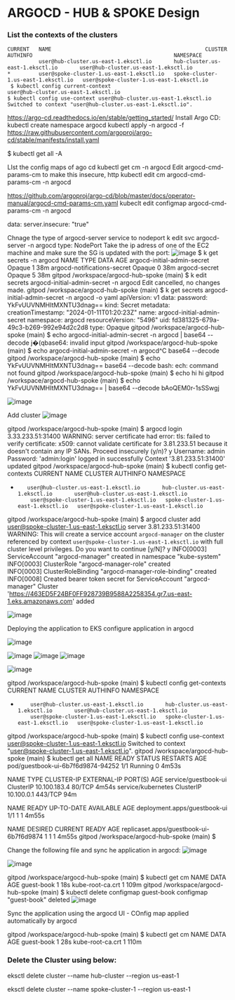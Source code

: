 # ARGOCD - HUB & SPOKE Design
### List the contexts of the clusters
``` $ kubectl config get-contexts
CURRENT   NAME                                                 CLUSTER                               AUTHINFO                                             NAMESPACE
          user@hub-cluster.us-east-1.eksctl.io       hub-cluster.us-east-1.eksctl.io       user@hub-cluster.us-east-1.eksctl.io       
*         user@spoke-cluster-1.us-east-1.eksctl.io   spoke-cluster-1.us-east-1.eksctl.io   user@spoke-cluster-1.us-east-1.eksctl.io  
 $ kubectl config current-context
user@hub-cluster.us-east-1.eksctl.io
$ kubectl config use-context user@hub-cluster.us-east-1.eksctl.io
Switched to context "user@hub-cluster.us-east-1.eksctl.io".
```


https://argo-cd.readthedocs.io/en/stable/getting_started/
Install Argo CD:
kubectl create namespace argocd
kubectl apply -n argocd -f https://raw.githubusercontent.com/argoproj/argo-cd/stable/manifests/install.yaml

$ kubectl get all -A

LIst the config maps of ago cd
kubectl get cm -n argocd
Edit argocd-cmd-params-cm  to make this insecure, http
kubectl edit cm argocd-cmd-params-cm  -n argocd


https://github.com/argoproj/argo-cd/blob/master/docs/operator-manual/argocd-cmd-params-cm.yaml
kubeclt edit configmap argocd-cmd-params-cm -n argocd

data:
  server.insecure: "true"

Chnage the type of argocd-server service to nodeport
 k edit svc argocd-server -n argocd
  type: NodePort
Take the ip adress of one of the EC2 machine and make sure the SG is updated with the port:
![image](https://github.com/eapenm/argocd-hub-spoke/assets/13297994/97b332ad-e429-4bbe-acc7-abf2b08acb06)
 $ k get secrets -n argocd
NAME                          TYPE     DATA   AGE
argocd-initial-admin-secret   Opaque   1      38m
argocd-notifications-secret   Opaque   0      38m
argocd-secret                 Opaque   5      38m
gitpod /workspace/argocd-hub-spoke (main) $ k edit secrets argocd-initial-admin-secret -n argocd
Edit cancelled, no changes made.
gitpod /workspace/argocd-hub-spoke (main) $ k get secrets argocd-initial-admin-secret -n argocd -o yaml
apiVersion: v1
data:
  password: YkFvUUVNMHItMXNTU3dnag==
kind: Secret
metadata:
  creationTimestamp: "2024-01-11T01:20:23Z"
  name: argocd-initial-admin-secret
  namespace: argocd
  resourceVersion: "5496"
  uid: fd381325-679a-49c3-b269-992e94d2c2d8
type: Opaque
gitpod /workspace/argocd-hub-spoke (main) $ echo argocd-initial-admin-secret -n argocd | base64 --decode
j�(qbase64: invalid input
gitpod /workspace/argocd-hub-spoke (main) $ echo argocd-initial-admin-secret -n argocd^C base64 --decode
gitpod /workspace/argocd-hub-spoke (main) $ echo YkFvUUVNMHItMXNTU3dnag== base64 --decode
bash: ech: command not found
gitpod /workspace/argocd-hub-spoke (main) $ echo hi
hi
gitpod /workspace/argocd-hub-spoke (main) $ echo YkFvUUVNMHItMXNTU3dnag== | base64 --decode
bAoQEM0r-1sSSwgj

![image](https://github.com/eapenm/argocd-hub-spoke/assets/13297994/3b54cb15-4e60-4c98-8709-1127b586ddc6)

Add cluster
![image](https://github.com/eapenm/argocd-hub-spoke/assets/13297994/faa63ed0-1f40-44bb-9660-62eb0814f309)

gitpod /workspace/argocd-hub-spoke (main) $ argocd login 3.33.233.51:31400
WARNING: server certificate had error: tls: failed to verify certificate: x509: cannot validate certificate for 3.81.233.51 because it doesn't contain any IP SANs. Proceed insecurely (y/n)? y
Username: admin
Password: 
'admin:login' logged in successfully
Context '3.81.233.51:31400' updated
gitpod /workspace/argocd-hub-spoke (main) $ kubectl config get-contexts
CURRENT   NAME                                                 CLUSTER                               AUTHINFO                                             NAMESPACE
*        user@hub-cluster.us-east-1.eksctl.io       hub-cluster.us-east-1.eksctl.io       user@hub-cluster.us-east-1.eksctl.io       
          user@spoke-cluster-1.us-east-1.eksctl.io   spoke-cluster-1.us-east-1.eksctl.io   user@spoke-cluster-1.us-east-1.eksctl.io   
gitpod /workspace/argocd-hub-spoke (main) $ argocd cluster add user@spoke-cluster-1.us-east-1.eksctl.io server 3.81.233.51:31400
WARNING: This will create a service account `argocd-manager` on the cluster referenced by context `user@spoke-cluster-1.us-east-1.eksctl.io` with full cluster level privileges. Do you want to continue [y/N]? y
INFO[0003] ServiceAccount "argocd-manager" created in namespace "kube-system" 
INFO[0003] ClusterRole "argocd-manager-role" created    
INFO[0003] ClusterRoleBinding "argocd-manager-role-binding" created 
INFO[0008] Created bearer token secret for ServiceAccount "argocd-manager" 
Cluster 'https://463ED5F24BF0FF928739B9588A2258354.gr7.us-east-1.eks.amazonaws.com' added

![image](https://github.com/eapenm/argocd-hub-spoke/assets/13297994/7d2334c6-dbef-4a04-be9a-47dcf839f91e)

Deploying the application to EKS
configure application in argocd

![image](https://github.com/eapenm/argocd-hub-spoke/assets/13297994/c1234bbc-5532-47c5-bf0d-f69aa88dcf91)

![image](https://github.com/eapenm/argocd-hub-spoke/assets/13297994/46e24d66-3865-4258-8728-85082eab19c1)
![image](https://github.com/eapenm/argocd-hub-spoke/assets/13297994/66f2bd2a-2669-4a2f-a454-20650727d427)
![image](https://github.com/eapenm/argocd-hub-spoke/assets/13297994/74e69186-aabe-4678-a4f1-9d9b29a0084f)

![image](https://github.com/eapenm/argocd-hub-spoke/assets/13297994/f4fe30ab-9167-4cd7-9fec-b32cd1e76fcd)

gitpod /workspace/argocd-hub-spoke (main) $ kubectl config get-contexts
CURRENT   NAME                                                 CLUSTER                               AUTHINFO                                             NAMESPACE
*         user@hub-cluster.us-east-1.eksctl.io       hub-cluster.us-east-1.eksctl.io       user@hub-cluster.us-east-1.eksctl.io       
          user@spoke-cluster-1.us-east-1.eksctl.io   spoke-cluster-1.us-east-1.eksctl.io   user@spoke-cluster-1.us-east-1.eksctl.io   
gitpod /workspace/argocd-hub-spoke (main) $ kubectl config use-context user@spoke-cluster-1.us-east-1.eksctl.io
Switched to context "user@spoke-cluster-1.us-east-1.eksctl.io".
gitpod /workspace/argocd-hub-spoke (main) $ kubectl get all
NAME                                READY   STATUS    RESTARTS   AGE
pod/guestbook-ui-6b7f6d9874-94252   1/1     Running   0          4m53s

NAME                   TYPE        CLUSTER-IP     EXTERNAL-IP   PORT(S)   AGE
service/guestbook-ui   ClusterIP   10.100.183.4   <none>        80/TCP    4m54s
service/kubernetes     ClusterIP   10.100.0.1     <none>        443/TCP   94m

NAME                           READY   UP-TO-DATE   AVAILABLE   AGE
deployment.apps/guestbook-ui   1/1     1            1           4m55s

NAME                                      DESIRED   CURRENT   READY   AGE
replicaset.apps/guestbook-ui-6b7f6d9874   1         1         1       4m55s
gitpod /workspace/argocd-hub-spoke (main) $ 

Change the following file and sync he application in argocd:
![image](https://github.com/eapenm/argocd-hub-spoke/assets/13297994/cfeb302b-f408-4dba-be68-ba71278780a9)

![image](https://github.com/eapenm/argocd-hub-spoke/assets/13297994/9d7f89ce-ede9-4f42-bdec-c3849c419565)

gitpod /workspace/argocd-hub-spoke (main) $ kubectl get cm
NAME               DATA   AGE
guest-book         1      18s
kube-root-ca.crt   1      109m
gitpod /workspace/argocd-hub-spoke (main) $ kubectl delete configmap guest-book
configmap "guest-book" deleted
![image](https://github.com/eapenm/argocd-hub-spoke/assets/13297994/53aca16a-d0e0-49a5-96cc-d076970d27c2)

Sync the application using the argocd UI - COnfig map applied automatically by argocd

gitpod /workspace/argocd-hub-spoke (main) $ kubectl get cm
NAME               DATA   AGE
guest-book         1      28s
kube-root-ca.crt   1      110m



### Delete the Cluster using below:
eksctl delete cluster --name hub-cluster --region us-east-1

eksctl delete cluster --name spoke-cluster-1 --region us-east-1

